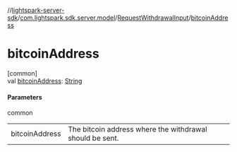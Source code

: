 //[lightspark-server-sdk](../../../index.md)/[com.lightspark.sdk.server.model](../index.md)/[RequestWithdrawalInput](index.md)/[bitcoinAddress](bitcoin-address.md)

# bitcoinAddress

[common]\
val [bitcoinAddress](bitcoin-address.md): [String](https://kotlinlang.org/api/latest/jvm/stdlib/kotlin/-string/index.html)

#### Parameters

common

| | |
|---|---|
| bitcoinAddress | The bitcoin address where the withdrawal should be sent. |
